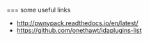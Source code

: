 
=== some useful links

* http://pwnypack.readthedocs.io/en/latest/
* https://github.com/onethawt/idaplugins-list
